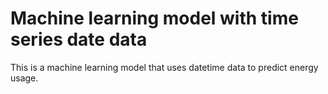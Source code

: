 # Machine learning model with time series date data

This is a machine learning model that uses datetime data to predict energy usage.  
